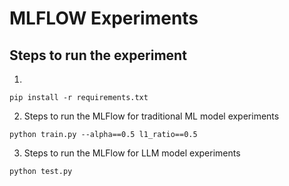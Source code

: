 # MLFLOW Experiments


## Steps to run the experiment
1. 
```
pip install -r requirements.txt
```

2. Steps to run the MLFlow for traditional ML model experiments
```
python train.py --alpha==0.5 l1_ratio==0.5
```
3. Steps to run the MLFlow for LLM model experiments
```
python test.py
```
